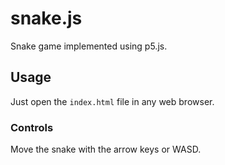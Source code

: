 # snake.js
Snake game implemented using p5.js.

## Usage

Just open the `index.html` file in any web browser.

### Controls

Move the snake with the arrow keys or WASD.
